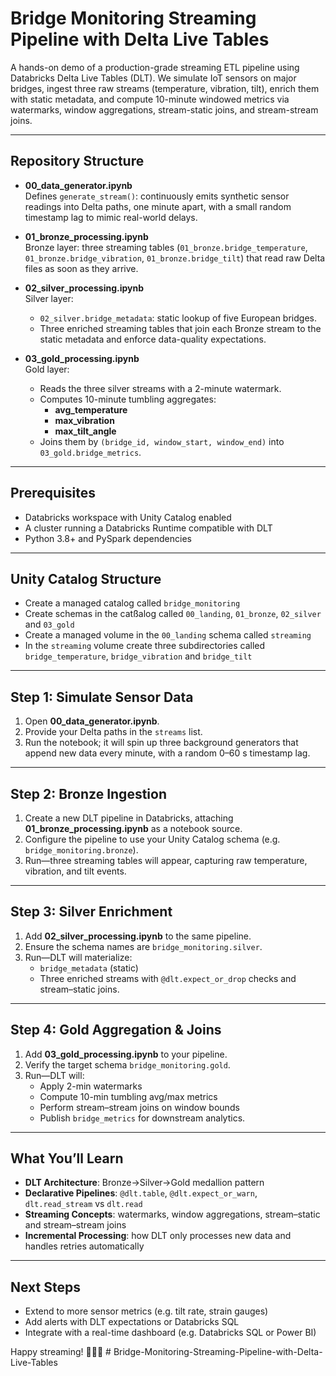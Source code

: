 # Bridge Monitoring Streaming Pipeline with Delta Live Tables

A hands-on demo of a production-grade streaming ETL pipeline using Databricks Delta Live Tables (DLT). We simulate IoT sensors on major bridges, ingest three raw streams (temperature, vibration, tilt), enrich them with static metadata, and compute 10-minute windowed metrics via watermarks, window aggregations, stream-static joins, and stream-stream joins.

---

## Repository Structure

- **00_data_generator.ipynb**  
  Defines `generate_stream()`: continuously emits synthetic sensor readings into Delta paths, one minute apart, with a small random timestamp lag to mimic real-world delays.

- **01_bronze_processing.ipynb**  
  Bronze layer: three streaming tables (`01_bronze.bridge_temperature`, `01_bronze.bridge_vibration`, `01_bronze.bridge_tilt`) that read raw Delta files as soon as they arrive.

- **02_silver_processing.ipynb**  
  Silver layer:  
  - `02_silver.bridge_metadata`: static lookup of five European bridges.  
  - Three enriched streaming tables that join each Bronze stream to the static metadata and enforce data-quality expectations.

- **03_gold_processing.ipynb**  
  Gold layer:  
  - Reads the three silver streams with a 2-minute watermark.  
  - Computes 10-minute tumbling aggregates:  
    - **avg_temperature**  
    - **max_vibration**  
    - **max_tilt_angle**  
  - Joins them by `(bridge_id, window_start, window_end)` into `03_gold.bridge_metrics`.

---

## Prerequisites

- Databricks workspace with Unity Catalog enabled  
- A cluster running a Databricks Runtime compatible with DLT  
- Python 3.8+ and PySpark dependencies 

---

## Unity Catalog Structure
- Create a managed catalog called `bridge_monitoring`
- Create schemas in the catßalog called `00_landing`, `01_bronze`, `02_silver` and `03_gold`
- Create a managed volume in the `00_landing` schema called `streaming`
- In the `streaming` volume create three subdirectories called `bridge_temperature`, `bridge_vibration` and `bridge_tilt`

---

## Step 1: Simulate Sensor Data

1. Open **00_data_generator.ipynb**.  
2. Provide your Delta paths in the `streams` list.  
3. Run the notebook; it will spin up three background generators that append new data every minute, with a random 0–60 s timestamp lag.

---

## Step 2: Bronze Ingestion

1. Create a new DLT pipeline in Databricks, attaching **01_bronze_processing.ipynb** as a notebook source.  
2. Configure the pipeline to use your Unity Catalog schema (e.g. `bridge_monitoring.bronze`).  
3. Run—three streaming tables will appear, capturing raw temperature, vibration, and tilt events.

---

## Step 3: Silver Enrichment

1. Add **02_silver_processing.ipynb** to the same pipeline.  
2. Ensure the schema names are `bridge_monitoring.silver`.  
3. Run—DLT will materialize:  
   - `bridge_metadata` (static)  
   - Three enriched streams with `@dlt.expect_or_drop` checks and stream–static joins.

---

## Step 4: Gold Aggregation & Joins

1. Add **03_gold_processing.ipynb** to your pipeline.  
2. Verify the target schema `bridge_monitoring.gold`.  
3. Run—DLT will:  
   - Apply 2-min watermarks  
   - Compute 10-min tumbling avg/max metrics  
   - Perform stream–stream joins on window bounds  
   - Publish `bridge_metrics` for downstream analytics.

---

## What You’ll Learn

- **DLT Architecture**: Bronze→Silver→Gold medallion pattern  
- **Declarative Pipelines**: `@dlt.table`, `@dlt.expect_or_warn`, `dlt.read_stream` vs `dlt.read`  
- **Streaming Concepts**: watermarks, window aggregations, stream–static and stream–stream joins  
- **Incremental Processing**: how DLT only processes new data and handles retries automatically  

---

## Next Steps

- Extend to more sensor metrics (e.g. tilt rate, strain gauges)  
- Add alerts with DLT expectations or Databricks SQL  
- Integrate with a real-time dashboard (e.g. Databricks SQL or Power BI)  

Happy streaming! 🚧🌉🚀  # Bridge-Monitoring-Streaming-Pipeline-with-Delta-Live-Tables
